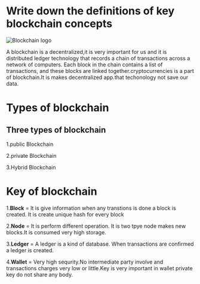 # Write down the definitions of key blockchain concepts



![Blockchain logo](https://www.investopedia.com/thmb/pzT2wbISy-wNtMypVlBjr39dydg=/1500x0/filters:no_upscale():max_bytes(150000):strip_icc()/Blockchain_final-086b5b7b9ef74ecf9f20fe627dba1e34.png)



 A blockchain is a decentralized,it is very important for us and it is distributed ledger technology that records a chain of transactions across a network of computers. Each block in the chain contains a list of transactions, and these blocks are linked together.cryptocurrencies is a part  of blockchain.It is makes decentralized app.that techonology not save our data.

 # Types of blockchain
 ## Three types of blockchain
 1.public Blockchain

 2.private Blockchain

 3.Hybrid Blockchain

# Key of blockchain
1.**Block** = It is give information when any transtions is done a block is created. It is create unique hash for every block

2.**Node** = It is perform different operation. It is two tpye node makes new blocks.It is consumed very high storage.

3.**Ledger** = A ledger is a kind of database. When transactions are confirmed  a ledger is created.

4.**Wallet** = Very high sequrity.No intermediate party involve and transactions charges very low or little.Key is very important in wallet private key do not share any body.




